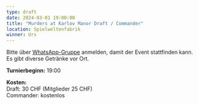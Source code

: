 ```yaml
---
type: draft
date: 2024-03-01 19:00:00
title: "Murders at Karlov Manor Draft / Commander"
location: Spielweltenfabrik
winner: Urs
---
```


Bitte über [WhatsApp-Gruppe](https://chat.whatsapp.com/HQ7IINFrZB63esDNRqsIUw) anmelden, damit der Event stattfinden kann.
Es gibt diverse Getränke vor Ort.

**Turnierbeginn:** 19:00

**Kosten:**\
Draft: 30 CHF (Mitglieder 25 CHF)\
Commander: kostenlos
